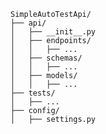     SimpleAutoTestApi/
    ├── api/
    │   ├── __init__.py
    │   ├── endpoints/
    │   │   ├── ...
    │   ├── schemas/
    │   │   ├── ...
    │   ├── models/
    │   │   ├── ...
    ├── tests/
    │   ├── ...
    ├── config/
    │   ├── settings.py
